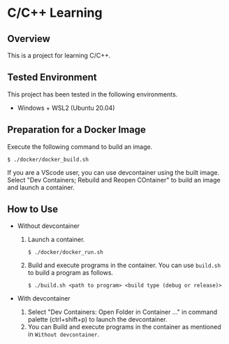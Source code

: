 # C/C++ Learning


## Overview

This is a project for learning C/C++.

## Tested Environment
This project has been tested in the following environments.

- Windows + WSL2 (Ubuntu 20.04)

## Preparation for a Docker Image
Execute the following command to build an image.
```
$ ./docker/docker_build.sh
```
If you are a VScode user, you can use devcontainer using the built image.
Select "Dev Containers; Rebuild and Reopen COntainer" to build an image and
launch a container.

## How to Use
- Without devcontainer
  1. Launch a container.
      ```
      $ ./docker/docker_run.sh
      ```
  2. Build and execute programs in the container.
     You can use `build.sh` to build a program as follows.
     ```
     $ ./build.sh <path to program> <build type (debug or release)>
     ```


- With devcontainer
  1. Select "Dev Containers: Open Folder in Container ..." in command palette (ctrl+shift+p)
     to launch the devcontainer.
  2. You can Build and execute programs in the container as mentioned in `Without devcontainer`.